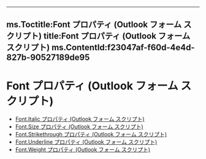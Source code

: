 

---
ms.Toctitle:Font プロパティ (Outlook フォーム スクリプト)
title:Font プロパティ (Outlook フォーム スクリプト)
ms.ContentId:f23047af-f60d-4e4d-827b-90527189de95
---
# Font プロパティ (Outlook フォーム スクリプト)


- [Font.Italic プロパティ (Outlook フォーム スクリプト)](6039a14a-0d45-c170-e03c-1fc5dbe640a0.md)
- [Font.Size プロパティ (Outlook フォーム スクリプト)](45c7c608-3446-63e0-3b50-3e8d3727c984.md)
- [Font.Strikethrough プロパティ (Outlook フォーム スクリプト)](a64a3ee7-717e-c988-e2e4-200e8dfc3b38.md)
- [Font.Underline プロパティ (Outlook フォーム スクリプト)](d24a6e56-bcb7-7cf4-c31c-d8a2920fbd86.md)
- [Font.Weight プロパティ (Outlook フォーム スクリプト)](674d5bd0-3cf7-1330-5d3c-7b742bb3df7c.md)



